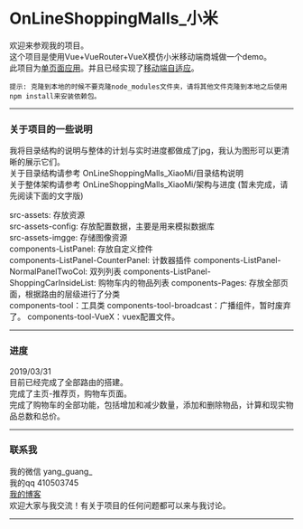 # OnLineShoppingMalls_小米
欢迎来参观我的项目。  
这个项目是使用Vue+VueRouter+VueX模仿小米移动端商城做一个demo。  
此项目为[单页面应用]()。并且已经实现了[移动端自适应]()。  


`提示: 克隆到本地的时候不要克隆node_modules文件夹，请将其他文件克隆到本地之后使用npm install来安装依赖包。`

---------------
### 关于项目的一些说明
我将目录结构的说明与整体的计划与实时进度都做成了jpg，我认为图形可以更清晰的展示它们。  
关于目录结构请参考  OnLineShoppingMalls_XiaoMi/目录结构说明  
关于整体架构请参考  OnLineShoppingMalls_XiaoMi/架构与进度 (暂未完成，请先阅读下面的文字版)  

src-assets: 存放资源  
src-assets-config: 存放配置数据，主要是用来模拟数据库  
src-assets-imgge: 存储图像资源  
components-ListPanel: 存放自定义控件  
components-ListPanel-CounterPanel: 计数器插件
components-ListPanel-NormalPanelTwoCol: 双列列表
components-ListPanel-ShoppingCarInsideList: 购物车内的物品列表
components-Pages: 存放全部页面，根据路由的层级进行了分类  
components-tool：工具类
components-tool-broadcast：广播组件，暂时废弃了。
components-tool-VueX：vuex配置文件。

---------------
### 进度
2019/03/31   
目前已经完成了全部路由的搭建。  
完成了主页-推荐页，购物车页面。  
完成了购物车的全部功能，包括增加和减少数量，添加和删除物品，计算和现实物品总数和总价。  

---------------
### 联系我
我的微信  yang_guang_  
我的qq   410503745  
[我的博客](https://blog.csdn.net/ajh99990)  
欢迎大家与我交流！有关于项目的任何问题都可以来与我讨论。  

---------------
